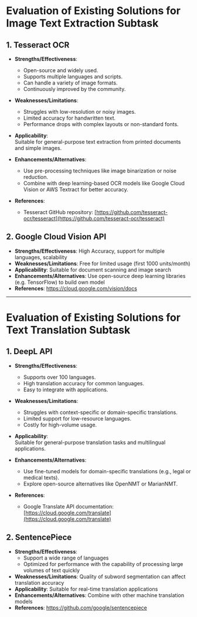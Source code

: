 # Evaluation of Existing Solutions for Image Text Extraction Subtask

## 1. Tesseract OCR
- **Strengths/Effectiveness**:  
  - Open-source and widely used.  
  - Supports multiple languages and scripts.  
  - Can handle a variety of image formats.  
  - Continuously improved by the community.  

- **Weaknesses/Limitations**:  
  - Struggles with low-resolution or noisy images.  
  - Limited accuracy for handwritten text.  
  - Performance drops with complex layouts or non-standard fonts.  

- **Applicability**:  
  Suitable for general-purpose text extraction from printed documents and simple images.  

- **Enhancements/Alternatives**:  
  - Use pre-processing techniques like image binarization or noise reduction.  
  - Combine with deep learning-based OCR models like Google Cloud Vision or AWS Textract for better accuracy.  

- **References**:  
  - Tesseract GitHub repository: [https://github.com/tesseract-ocr/tesseract](https://github.com/tesseract-ocr/tesseract)  

## 2. Google Cloud Vision API
- **Strengths/Effectiveness**: High Accuracy, support for multiple languages, scalability
- **Weaknesses/Limitations**: Free for limited usage (first 1000 units/month)
- **Applicability**: Suitable for document scanning and image search
- **Enhancements/Alternatives**: Use open-source deep learning libraries (e.g. TensorFlow) to build own model
- **References**: https://cloud.google.com/vision/docs

---

# Evaluation of Existing Solutions for Text Translation Subtask

## 1. DeepL API
- **Strengths/Effectiveness**:  
  - Supports over 100 languages.  
  - High translation accuracy for common languages.  
  - Easy to integrate with applications.  

- **Weaknesses/Limitations**:  
  - Struggles with context-specific or domain-specific translations.  
  - Limited support for low-resource languages.  
  - Costly for high-volume usage.  

- **Applicability**:  
  Suitable for general-purpose translation tasks and multilingual applications.  

- **Enhancements/Alternatives**:  
  - Use fine-tuned models for domain-specific translations (e.g., legal or medical texts).  
  - Explore open-source alternatives like OpenNMT or MarianNMT.  

- **References**:  
  - Google Translate API documentation: [https://cloud.google.com/translate](https://cloud.google.com/translate)  

## 2. SentencePiece
- **Strengths/Effectiveness**:
  - Support a wide range of languages
  - Optimized for performance with the capability of processing large volumes of text quickly
- **Weaknesses/Limitations**: Quality of subword segmentation can affect translation accuracy
- **Applicability**: Suitable for real-time translation applications
- **Enhancements/Alternatives**: Combine with other machine translation models
- **References**: https://github.com/google/sentencepiece
